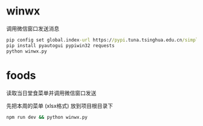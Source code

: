 # winwx

调用微信窗口发送消息

```bat
pip config set global.index-url https://pypi.tuna.tsinghua.edu.cn/simple
pip install pyautogui pypiwin32 requests
python winwx.py
```

# foods

读取当日堂食菜单并调用微信窗口发送

先把本周的菜单 (xlsx格式) 放到项目根目录下

```bat
npm run dev && python winwx.py
```

